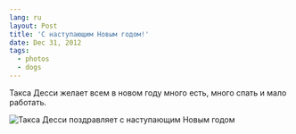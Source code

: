 ```yaml
---
lang: ru
layout: Post
title: 'С наступающим Новым годом!'
date: Dec 31, 2012
tags:
  - photos
  - dogs
---
```


Такса Десси желает всем в новом году много есть, много спать и мало работать.

![Такса Десси поздравляет с наступающим Новым годом](photo://1149)
